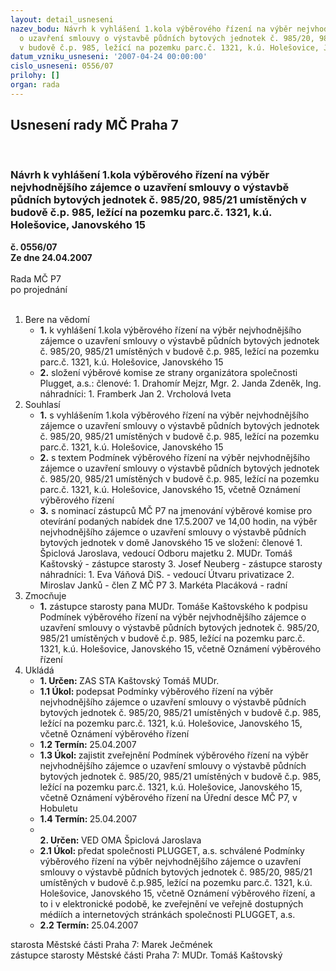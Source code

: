```yaml
---
layout: detail_usneseni
nazev_bodu: Návrh k vyhlášení 1.kola výběrového řízení na výběr nejvhodnějšího zájemce
  o uzavření smlouvy o výstavbě půdních bytových jednotek č. 985/20, 985/21 umístěných
  v budově č.p. 985, ležící na pozemku parc.č. 1321, k.ú. Holešovice, Janovského 15
datum_vzniku_usneseni: '2007-04-24 00:00:00'
cislo_usneseni: 0556/07
prilohy: []
organ: rada
---
```

<div id="ucUsn_pList" class="usn">
	<span><h2>Usnesení rady MČ Praha 7 </h2>
<br></span><div class="standBody">
<span><h3>Návrh k vyhlášení 1.kola výběrového řízení na výběr nejvhodnějšího zájemce o uzavření smlouvy o výstavbě půdních bytových jednotek č. 985/20, 985/21 umístěných v budově č.p. 985, ležící na pozemku parc.č. 1321, k.ú. Holešovice, Janovského 15</h3></span><div class="center">
		<strong>č. 0556/07</strong><br>
	</div>
<div class="center">
		<strong>Ze dne 24.04.2007</strong><br><br>
	</div>Rada MČ P7<br> po projednání<br><br><ol>
<li>Bere na vědomí<ul>
<li>
<strong>1.</strong> k vyhlášení 1.kola výběrového řízení na výběr nejvhodnějšího zájemce o uzavření smlouvy o výstavbě půdních bytových jednotek č. 985/20, 985/21 umístěných v budově č.p. 985, ležící na pozemku parc.č. 1321, k.ú. Holešovice, Janovského 15</li>
<li>
<strong>2.</strong> složení výběrové komise ze strany organizátora společnosti Plugget, a.s.:    členové:                                                                                                                     1. Drahomír Mejzr, Mgr.                                                                                          2. Janda Zdeněk, Ing.                                                                                   náhradníci:                                                                                                                       1. Framberk Jan                                                                                                              2. Vrcholová Iveta  </li>
</ul>
</li>
<li>Souhlasí<ul>
<li>
<strong>1.</strong> s vyhlášením 1.kola výběrového řízení na výběr nejvhodnějšího zájemce o uzavření smlouvy o výstavbě půdních bytových jednotek č. 985/20, 985/21 umístěných v budově č.p. 985, ležící na pozemku parc.č. 1321, k.ú. Holešovice, Janovského 15</li>
<li>
<strong>2.</strong> s textem Podmínek výběrového řízení na výběr nejvhodnějšího zájemce o uzavření smlouvy o výstavbě půdních bytových jednotek č. 985/20, 985/21 umístěných v budově č.p. 985, ležící na pozemku parc.č. 1321, k.ú. Holešovice, Janovského 15, včetně Oznámení výběrového řízení</li>
<li>
<strong>3.</strong> s nominací zástupců MČ P7 na jmenování výběrové komise pro otevírání podaných nabídek dne 17.5.2007 ve 14,00 hodin, na výběr nejvhodnějšího zájemce o uzavření smlouvy o výstavbě půdních bytových jednotek v domě Janovského 15 ve složení:                                                                                       členové                                                                                                                       1.  Špiclová Jaroslava, vedoucí Odboru majetku                                                           2.  MUDr. Tomáš Kaštovský - zástupce starosty                                                                               3.  Josef Neuberg - zástupce starosty                                                                                                                                                                                                                                    náhradníci:                                                                                                                1. Eva Váňová DiS. - vedoucí Útvaru privatizace                                                                   2. Miroslav Janků - člen Z MČ P7                                                                                   3. Markéta Placáková - radní                                                                                                                      </li>
</ul>
</li>
<li>Zmocňuje<ul><li>
<strong>1.</strong> zástupce starosty pana MUDr. Tomáše Kaštovského k podpisu Podmínek výběrového řízení na výběr nejvhodnějšího zájemce o uzavření smlouvy o výstavbě půdních bytových jednotek č. 985/20, 985/21 umístěných v budově č.p. 985, ležící na pozemku parc.č. 1321, k.ú. Holešovice, Janovského 15, včetně Oznámení výběrového řízení</li></ul>
</li>
<li>Ukládá<ul>
<li>
<strong>1. Určen: </strong>ZAS STA Kaštovský Tomáš MUDr.</li>
<li>
<strong>1.1 Úkol: </strong>podepsat Podmínky výběrového řízení na výběr nejvhodnějšího zájemce o uzavření smlouvy o výstavbě půdních bytových jednotek č. 985/20, 985/21 umístěných v budově č.p. 985, ležící na pozemku parc.č. 1321, k.ú. Holešovice, Janovského 15, včetně Oznámení výběrového řízení</li>
<li>
<strong>1.2 Termín: </strong>25.04.2007</li>
<li>
<strong>1.3 Úkol: </strong>zajistit zveřejnění Podmínek výběrového řízení na výběr nejvhodnějšího zájemce o uzavření smlouvy o výstavbě půdních bytových jednotek č. 985/20, 985/21 umístěných v budově č.p. 985, ležící na pozemku parc.č. 1321, k.ú. Holešovice, Janovského 15, včetně Oznámení výběrového řízení na Úřední desce MČ P7, v Hobuletu</li>
<li>
<strong>1.4 Termín: </strong>25.04.2007</li>
<li>
<strong><br>2. Určen: </strong>VED OMA Špiclová Jaroslava</li>
<li>
<strong>2.1 Úkol: </strong>předat společnosti PLUGGET, a.s. schválené Podmínky výběrového řízení na výběr nejvhodnějšího zájemce o uzavření smlouvy o výstavbě půdních bytových jednotek č. 985/20, 985/21 umístěných v budově č.p.985, ležící na pozemku parc.č. 1321, k.ú. Holešovice, Janovského 15, včetně Oznámení výběrového řízení, a to i v elektronické podobě, ke zveřejnění ve veřejně dostupných médiích a internetových stránkách společnosti PLUGGET, a.s.</li>
<li>
<strong>2.2 Termín: </strong>25.04.2007</li>
</ul>
</li>
</ol>starosta Městské části Praha 7: Marek Ječmének<br>zástupce starosty Městské části Praha 7: MUDr. Tomáš Kaštovský 
</div>
</div>